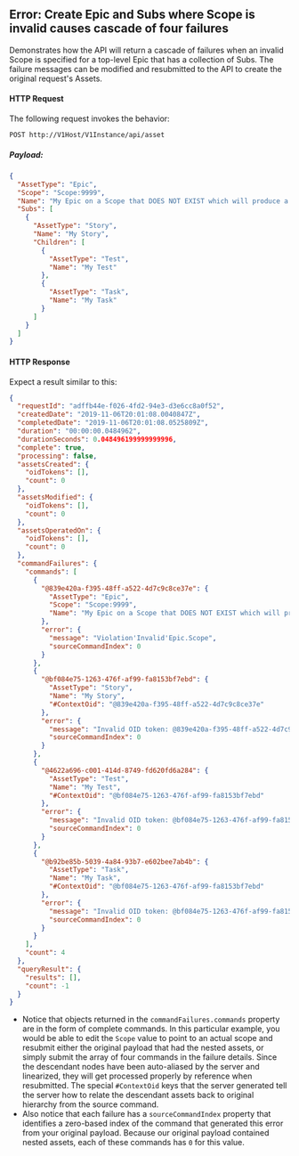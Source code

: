 ## Error: Create Epic and Subs where Scope is invalid causes cascade of four failures

Demonstrates how the API will return a cascade of failures when an invalid Scope is specified for a top-level Epic that has a collection of Subs. The failure messages can be modified and resubmitted to the API to create the original request's Assets.




#### HTTP Request 

The following request invokes the behavior:

`POST http://V1Host/V1Instance/api/asset`

##### Payload:
```json
{
  "AssetType": "Epic",
  "Scope": "Scope:9999",
  "Name": "My Epic on a Scope that DOES NOT EXIST which will produce a cascade of four failures!",
  "Subs": [
    {
      "AssetType": "Story",
      "Name": "My Story",
      "Children": [
        {
          "AssetType": "Test",
          "Name": "My Test"
        },
        {
          "AssetType": "Task",
          "Name": "My Task"
        }
      ]
    }
  ]
}
```

#### HTTP Response 

Expect a result similar to this:

```json
{
  "requestId": "adffb44e-f026-4fd2-94e3-d3e6cc8a0f52",
  "createdDate": "2019-11-06T20:01:08.0040847Z",
  "completedDate": "2019-11-06T20:01:08.0525809Z",
  "duration": "00:00:00.0484962",
  "durationSeconds": 0.048496199999999996,
  "complete": true,
  "processing": false,
  "assetsCreated": {
    "oidTokens": [],
    "count": 0
  },
  "assetsModified": {
    "oidTokens": [],
    "count": 0
  },
  "assetsOperatedOn": {
    "oidTokens": [],
    "count": 0
  },
  "commandFailures": {
    "commands": [
      {
        "@839e420a-f395-48ff-a522-4d7c9c8ce37e": {
          "AssetType": "Epic",
          "Scope": "Scope:9999",
          "Name": "My Epic on a Scope that DOES NOT EXIST which will produce a cascade of four failures!"
        },
        "error": {
          "message": "Violation'Invalid'Epic.Scope",
          "sourceCommandIndex": 0
        }
      },
      {
        "@bf084e75-1263-476f-af99-fa8153bf7ebd": {
          "AssetType": "Story",
          "Name": "My Story",
          "#ContextOid": "@839e420a-f395-48ff-a522-4d7c9c8ce37e"
        },
        "error": {
          "message": "Invalid OID token: @839e420a-f395-48ff-a522-4d7c9c8ce37e",
          "sourceCommandIndex": 0
        }
      },
      {
        "@4622a696-c001-414d-8749-fd620fd6a284": {
          "AssetType": "Test",
          "Name": "My Test",
          "#ContextOid": "@bf084e75-1263-476f-af99-fa8153bf7ebd"
        },
        "error": {
          "message": "Invalid OID token: @bf084e75-1263-476f-af99-fa8153bf7ebd",
          "sourceCommandIndex": 0
        }
      },
      {
        "@b92be85b-5039-4a84-93b7-e602bee7ab4b": {
          "AssetType": "Task",
          "Name": "My Task",
          "#ContextOid": "@bf084e75-1263-476f-af99-fa8153bf7ebd"
        },
        "error": {
          "message": "Invalid OID token: @bf084e75-1263-476f-af99-fa8153bf7ebd",
          "sourceCommandIndex": 0
        }
      }
    ],
    "count": 4
  },
  "queryResult": {
    "results": [],
    "count": -1
  }
}
```

* Notice that objects returned in the `commandFailures.commands` property are in the form of complete commands. In this particular example, you would be able to edit the `Scope` value to point to an actual scope and resubmit either the original payload that had the nested assets, or simply submit the array of four commands in the failure details. Since the descendant nodes have been auto-aliased by the server and linearized, they will get processed properly by reference when resubmitted. The special `#ContextOid` keys that the server generated tell the server how to relate the descendant assets back to original hierarchy from the source command.
* Also notice that each failure has a `sourceCommandIndex` property that identifies a zero-based index of the command that generated this error from your original payload. Because our original payload contained nested assets, each of these commands has `0` for this value.

